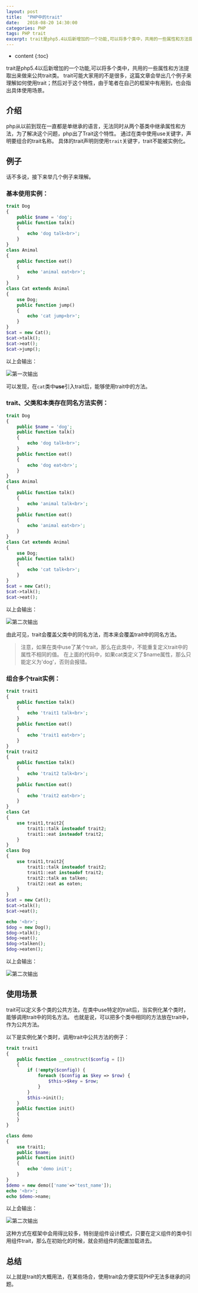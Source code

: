 ```yaml
---
layout: post
title:  "PHP中的trait"
date:   2018-08-20 14:30:00
categories: PHP
tags: PHP trait
excerpt: trait是php5.4以后新增加的一个功能,可以将多个类中，共用的一些属性和方法提取出来做来公共trait类，这边文章讲讲如何使用trait和使用场景。
---
```



* content
{:toc}


trait是php5.4以后新增加的一个功能,可以将多个类中，共用的一些属性和方法提取出来做来公共trait类。
trait可能大家用的不是很多，这篇文章会举出几个例子来理解如何使用trait；然后对于这个特性，由于笔者在自己的框架中有用到，也会指出具体使用场景。


## 介绍

php从以前到现在一直都是单继承的语言，无法同时从两个基类中继承属性和方法，为了解决这个问题，php出了Trait这个特性。
通过在类中使用use关键字，声明要组合的trait名称。
具体的trait声明则使用`trait`关键字，trait不能被实例化。


## 例子

话不多说，接下来举几个例子来理解。

### 基本使用实例：

```php
trait Dog
{
    public $name = 'dog';
    public function talk()
    {
        echo 'dog talk<br>';
    }
}
class Animal
{
    public function eat()
    {
        echo 'animal eat<br>';
    }
}
class Cat extends Animal
{
    use Dog;
    public function jump()
    {
        echo 'cat jump<br>';
    }
}
$cat = new Cat();
$cat->talk();
$cat->eat();
$cat->jump();
```

以上会输出：

![第一次输出](https://i.loli.net/2019/05/14/5cda7baecc18b13147.png)

可以发现，在`cat`类中**use**引入trait后，能够使用trait中的方法。

### trait、父类和本类存在同名方法实例：

```php
trait Dog
{
    public $name = 'dog';
    public function talk()
    {
        echo 'dog talk<br>';
    }
    public function eat()
    {
        echo 'dog eat<br>';
    }
}
class Animal
{
    public function talk()
    {
        echo 'animal talk<br>';
    }
    public function eat()
    {
        echo 'animal eat<br>';
    }
}
class Cat extends Animal
{
    use Dog;
    public function talk()
    {
        echo 'cat talk<br>';
    }
}
$cat = new Cat();
$cat->talk();
$cat->eat();
```

以上会输出：

![第二次输出](https://i.loli.net/2019/05/14/5cda7d957535084057.png)

由此可见，trait会覆盖父类中的同名方法，而本来会覆盖trait中的同名方法。

> 注意，如果在类中use了某个trait，那么在此类中，不能重复定义trait中的属性不相同的值。
在上面的代码中，如果cat类定义了$name属性，那么只能定义为'dog'，否则会报错。


### 组合多个trait实例：

```php
trait trait1
{
    public function talk()
    {
        echo 'trait1 talk<br>';
    }
    public function eat()
    {
        echo 'trait1 eat<br>';
    }
}
trait trait2
{
    public function talk()
    {
        echo 'trait2 talk<br>';
    }
    public function eat()
    {
        echo 'trait2 eat<br>';
    }
}
class Cat
{
    use trait1,trait2{
        trait1::talk insteadof trait2;
        trait1::eat insteadof trait2;
    }
}
class Dog
{
    use trait1,trait2{
        trait1::talk insteadof trait2;
        trait1::eat insteadof trait2;
        trait2::talk as talken;
        trait2::eat as eaten;
    }
}
$cat = new Cat();
$cat->talk();
$cat->eat();

echo '<br>';
$dog = new Dog();
$dog->talk();
$dog->eat();
$dog->talken();
$dog->eaten();
```

以上会输出：

![第二次输出](https://i.loli.net/2019/05/14/5cda82e1181a820816.png)


## 使用场景

trait可以定义多个类的公共方法，在类中use特定的trait后，当实例化某个类时，能够调用trait中的同名方法。
也就是说，可以把多个类中相同的方法放在trait中，作为公共方法。

以下是实例化某个类时，调用trait中公共方法的例子：

```php
trait trait1
{
    public function __construct($config = [])
    {
        if (!empty($config)) {
            foreach ($config as $key => $row) {
                $this->$key = $row;
            }
        }
        $this->init();
    }
    public function init()
    {
    }
}

class demo
{
    use trait1;
    public $name;
    public function init()
    {
        echo 'demo init';
    }
}
$demo = new demo(['name'=>'test_name']);
echo '<br>';
echo $demo->name;
```

以上会输出：

![第二次输出](https://i.loli.net/2019/05/14/5cda931935a5b44982.png)

这种方式在框架中会用得比较多，特别是组件设计模式，只要在定义组件的类中引用组件trait，那么在初始化的时候，就会把组件的配置加载进去。


## 总结

以上就是trait的大概用法，在某些场合，使用trait会方便实现PHP无法多继承的问题。